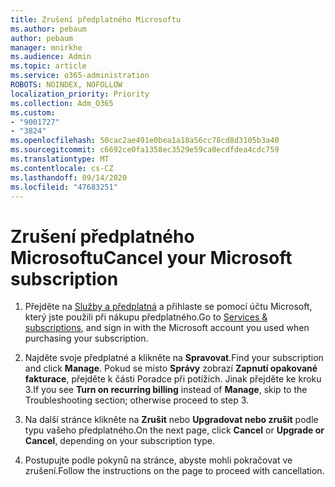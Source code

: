 ```yaml
---
title: Zrušení předplatného Microsoftu
ms.author: pebaum
author: pebaum
manager: mnirkhe
ms.audience: Admin
ms.topic: article
ms.service: o365-administration
ROBOTS: NOINDEX, NOFOLLOW
localization_priority: Priority
ms.collection: Adm_O365
ms.custom:
- "9001727"
- "3824"
ms.openlocfilehash: 50cac2ae491e0bea1a18a56cc78cd8d3105b3a40
ms.sourcegitcommit: c6692ce0fa1358ec3529e59ca0ecdfdea4cdc759
ms.translationtype: MT
ms.contentlocale: cs-CZ
ms.lasthandoff: 09/14/2020
ms.locfileid: "47683251"
---
```

# <a name="cancel-your-microsoft-subscription"></a><span data-ttu-id="92627-102">Zrušení předplatného Microsoftu</span><span class="sxs-lookup"><span data-stu-id="92627-102">Cancel your Microsoft subscription</span></span>

1. <span data-ttu-id="92627-103">Přejděte na [Služby a předplatná](https://account.microsoft.com/services/) a přihlaste se pomocí účtu Microsoft, který jste použili při nákupu předplatného.</span><span class="sxs-lookup"><span data-stu-id="92627-103">Go to [Services & subscriptions](https://account.microsoft.com/services/), and sign in with the Microsoft account you used when purchasing your subscription.</span></span>

2. <span data-ttu-id="92627-104">Najděte svoje předplatné a klikněte na **Spravovat**.</span><span class="sxs-lookup"><span data-stu-id="92627-104">Find your subscription and click **Manage**.</span></span> <span data-ttu-id="92627-105">Pokud se místo **Správy** zobrazí **Zapnutí opakované fakturace**, přejděte k části Poradce při potížích.  Jinak přejděte ke kroku 3.</span><span class="sxs-lookup"><span data-stu-id="92627-105">If you see **Turn on recurring billing** instead of **Manage**, skip to the Troubleshooting section;  otherwise proceed to step 3.</span></span>

3. <span data-ttu-id="92627-106">Na další stránce klikněte na **Zrušit** nebo **Upgradovat nebo zrušit** podle typu vašeho předplatného.</span><span class="sxs-lookup"><span data-stu-id="92627-106">On the next page, click **Cancel** or **Upgrade or Cancel**, depending on your subscription type.</span></span>

4. <span data-ttu-id="92627-107">Postupujte podle pokynů na stránce, abyste mohli pokračovat ve zrušení.</span><span class="sxs-lookup"><span data-stu-id="92627-107">Follow the instructions on the page to proceed with cancellation.</span></span>
